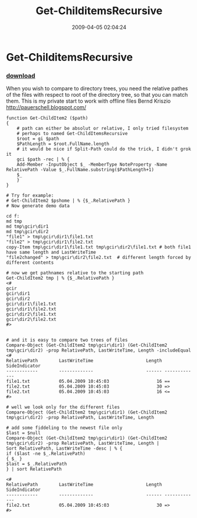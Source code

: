 ﻿---
pid:            999
poster:         Bernd Kriszio
title:          Get-ChilditemsRecursive
date:           2009-04-05 02:04:24
format:         posh
parent:         0
parent:         0

---

# Get-ChilditemsRecursive

### [download](999.ps1)

When you wish to compare to directory trees, you need the relative pathes of the files with respect to root of the directory tree, so that you can match them.
This is my private start to work with offline files
Bernd Kriszio http://pauerschell.blogspot.com/  

```posh
function Get-ChildItem2 ($path)
{
    # path can either be absolut or relative, I only tried filesystem
    # perhaps to named Get-ChildItemsRecursive
    $root = gi $path
    $PathLength = $root.FullName.length
    # it would be nice if Split-Path could do the trick, I didn't grok it 
    gci $path -rec | % {
    Add-Member -InputObject $_ -MemberType NoteProperty -Name RelativePath -Value $_.FullName.substring($PathLength+1)
    $_
    }
}

# Try for example:
# Get-ChildItem2 $pshome | % {$_.RelativePath }
# Now generate demo data

cd f:
md tmp
md tmp\gcir\dir1
md tmp\gcir\dir2
"file1" > tmp\gcir\dir1\file1.txt
"file2" > tmp\gcir\dir1\file2.txt
copy-Item tmp\gcir\dir1\file1.txt tmp\gcir\dir2\file1.txt # both file1 have same length and LastWriteTime 
"file2changed" > tmp\gcir\dir2\file2.txt  # different length forced by different contents

# now we get pathnames relative to the starting path
Get-ChildItem2 tmp | % {$_.RelativePath }
<#
gcir
gcir\dir1
gcir\dir2
gcir\dir1\file1.txt
gcir\dir1\file2.txt
gcir\dir2\file1.txt
gcir\dir2\file2.txt
#>


# and it is easy to compare two trees of files
Compare-Object (Get-ChildItem2 tmp\gcir\dir1) (Get-ChildItem2 tmp\gcir\dir2) -prop RelativePath, LastWriteTime, Length -includeEqual
<#
RelativePath        LastWriteTime                    Length SideIndicator      
------------        -------------                    ------ -------------      
file1.txt           05.04.2009 10:45:03                  16 ==                 
file2.txt           05.04.2009 10:45:03                  30 =>                 
file2.txt           05.04.2009 10:45:03                  16 <=                 
#>

# well we look only for the different files
Compare-Object (Get-ChildItem2 tmp\gcir\dir1) (Get-ChildItem2 tmp\gcir\dir2) -prop RelativePath, LastWriteTime, Length

# add some fiddeling to the newest file only
$last = $null
Compare-Object (Get-ChildItem2 tmp\gcir\dir1) (Get-ChildItem2 tmp\gcir\dir2) -prop RelativePath, LastWriteTime, Length |
Sort RelativePath, LastWriteTime -desc | % {
if ($last -ne $_.RelativePath)
{ $_ }
$last = $_.RelativePath
} | sort RelativePath

<#
RelativePath        LastWriteTime                    Length SideIndicator      
------------        -------------                    ------ -------------      
file2.txt           05.04.2009 10:45:03                  30 =>                 
#>
```
